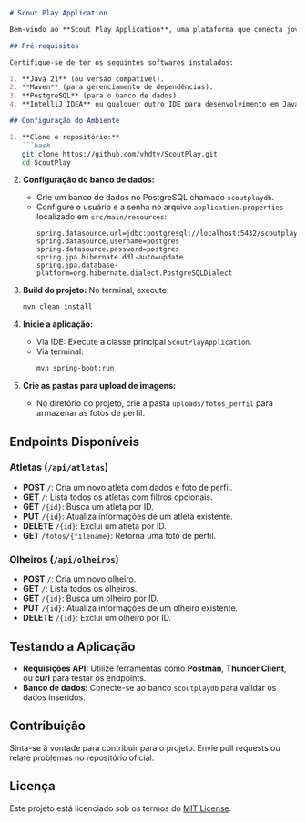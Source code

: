 ```markdown
# Scout Play Application

Bem-vindo ao **Scout Play Application**, uma plataforma que conecta jovens jogadores de futebol a olheiros e clubes. Esta aplicação utiliza Spring Boot, PostgreSQL e oferece uma API RESTful para gerenciar perfis de atletas e olheiros.

## Pré-requisitos

Certifique-se de ter os seguintes softwares instalados:

1. **Java 21** (ou versão compatível).
2. **Maven** (para gerenciamento de dependências).
3. **PostgreSQL** (para o banco de dados).
4. **IntelliJ IDEA** ou qualquer outro IDE para desenvolvimento em Java.

## Configuração do Ambiente

1. **Clone o repositório:**
   ```bash
   git clone https://github.com/vhdtv/ScoutPlay.git
   cd ScoutPlay
   ```

2. **Configuração do banco de dados:**
   - Crie um banco de dados no PostgreSQL chamado `scoutplaydb`.
   - Configure o usuário e a senha no arquivo `application.properties` localizado em `src/main/resources`:
     ```properties
     spring.datasource.url=jdbc:postgresql://localhost:5432/scoutplaydb
     spring.datasource.username=postgres
     spring.datasource.password=postgres
     spring.jpa.hibernate.ddl-auto=update
     spring.jpa.database-platform=org.hibernate.dialect.PostgreSQLDialect
     ```

3. **Build do projeto:**
   No terminal, execute:
   ```bash
   mvn clean install
   ```

4. **Inicie a aplicação:**
   - Via IDE: Execute a classe principal `ScoutPlayApplication`.
   - Via terminal:
     ```bash
     mvn spring-boot:run
     ```

5. **Crie as pastas para upload de imagens:**
   - No diretório do projeto, crie a pasta `uploads/fotos_perfil` para armazenar as fotos de perfil.

## Endpoints Disponíveis

### Atletas (`/api/atletas`)
- **POST** `/`: Cria um novo atleta com dados e foto de perfil.
- **GET** `/`: Lista todos os atletas com filtros opcionais.
- **GET** `/{id}`: Busca um atleta por ID.
- **PUT** `/{id}`: Atualiza informações de um atleta existente.
- **DELETE** `/{id}`: Exclui um atleta por ID.
- **GET** `/fotos/{filename}`: Retorna uma foto de perfil.

### Olheiros (`/api/olheiros`)
- **POST** `/`: Cria um novo olheiro.
- **GET** `/`: Lista todos os olheiros.
- **GET** `/{id}`: Busca um olheiro por ID.
- **PUT** `/{id}`: Atualiza informações de um olheiro existente.
- **DELETE** `/{id}`: Exclui um olheiro por ID.

## Testando a Aplicação

- **Requisições API:** Utilize ferramentas como **Postman**, **Thunder Client**, ou **curl** para testar os endpoints.
- **Banco de dados:** Conecte-se ao banco `scoutplaydb` para validar os dados inseridos.

## Contribuição

Sinta-se à vontade para contribuir para o projeto. Envie pull requests ou relate problemas no repositório oficial.

## Licença

Este projeto está licenciado sob os termos do [MIT License](LICENSE).
